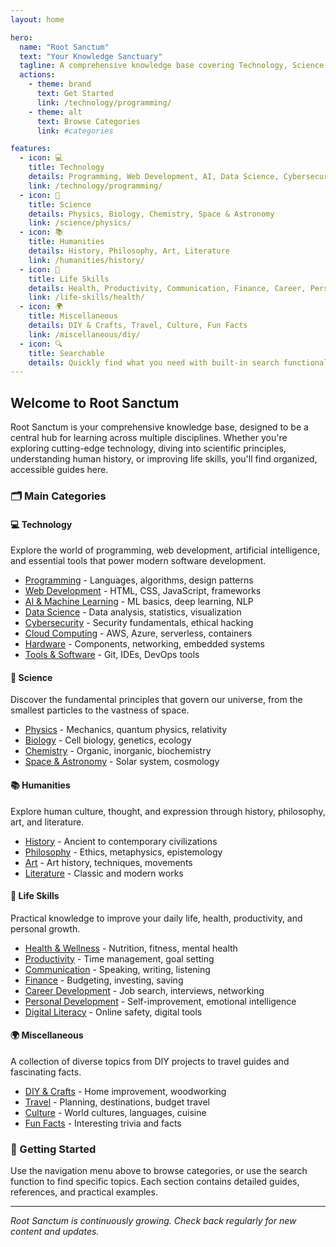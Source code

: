 ```yaml
---
layout: home

hero:
  name: "Root Sanctum"
  text: "Your Knowledge Sanctuary"
  tagline: A comprehensive knowledge base covering Technology, Science, Humanities, Life Skills, and more
  actions:
    - theme: brand
      text: Get Started
      link: /technology/programming/
    - theme: alt
      text: Browse Categories
      link: #categories

features:
  - icon: 💻
    title: Technology
    details: Programming, Web Development, AI, Data Science, Cybersecurity, Cloud, Hardware & Tools
    link: /technology/programming/
  - icon: 🔬
    title: Science
    details: Physics, Biology, Chemistry, Space & Astronomy
    link: /science/physics/
  - icon: 📚
    title: Humanities
    details: History, Philosophy, Art, Literature
    link: /humanities/history/
  - icon: 🎯
    title: Life Skills
    details: Health, Productivity, Communication, Finance, Career, Personal Development & Digital Literacy
    link: /life-skills/health/
  - icon: 🌍
    title: Miscellaneous
    details: DIY & Crafts, Travel, Culture, Fun Facts
    link: /miscellaneous/diy/
  - icon: 🔍
    title: Searchable
    details: Quickly find what you need with built-in search functionality
---
```


## <a id="categories"></a>Welcome to Root Sanctum

Root Sanctum is your comprehensive knowledge base, designed to be a central hub for learning across multiple disciplines. Whether you're exploring cutting-edge technology, diving into scientific principles, understanding human history, or improving life skills, you'll find organized, accessible guides here.

### 🗂️ Main Categories

#### 💻 Technology
Explore the world of programming, web development, artificial intelligence, and essential tools that power modern software development.

- [Programming](/technology/programming/) - Languages, algorithms, design patterns
- [Web Development](/technology/web-dev/) - HTML, CSS, JavaScript, frameworks
- [AI & Machine Learning](/technology/ai/) - ML basics, deep learning, NLP
- [Data Science](/technology/data-science/) - Data analysis, statistics, visualization
- [Cybersecurity](/technology/cybersecurity/) - Security fundamentals, ethical hacking
- [Cloud Computing](/technology/cloud/) - AWS, Azure, serverless, containers
- [Hardware](/technology/hardware/) - Components, networking, embedded systems
- [Tools & Software](/technology/tools/) - Git, IDEs, DevOps tools

#### 🔬 Science
Discover the fundamental principles that govern our universe, from the smallest particles to the vastness of space.

- [Physics](/science/physics/) - Mechanics, quantum physics, relativity
- [Biology](/science/biology/) - Cell biology, genetics, ecology
- [Chemistry](/science/chemistry/) - Organic, inorganic, biochemistry
- [Space & Astronomy](/science/space/) - Solar system, cosmology

#### 📚 Humanities
Explore human culture, thought, and expression through history, philosophy, art, and literature.

- [History](/humanities/history/) - Ancient to contemporary civilizations
- [Philosophy](/humanities/philosophy/) - Ethics, metaphysics, epistemology
- [Art](/humanities/art/) - Art history, techniques, movements
- [Literature](/humanities/literature/) - Classic and modern works

#### 🎯 Life Skills
Practical knowledge to improve your daily life, health, productivity, and personal growth.

- [Health & Wellness](/life-skills/health/) - Nutrition, fitness, mental health
- [Productivity](/life-skills/productivity/) - Time management, goal setting
- [Communication](/life-skills/communication/) - Speaking, writing, listening
- [Finance](/life-skills/finance/) - Budgeting, investing, saving
- [Career Development](/life-skills/career/) - Job search, interviews, networking
- [Personal Development](/life-skills/personal-development/) - Self-improvement, emotional intelligence
- [Digital Literacy](/life-skills/digital-literacy/) - Online safety, digital tools

#### 🌍 Miscellaneous
A collection of diverse topics from DIY projects to travel guides and fascinating facts.

- [DIY & Crafts](/miscellaneous/diy/) - Home improvement, woodworking
- [Travel](/miscellaneous/travel/) - Planning, destinations, budget travel
- [Culture](/miscellaneous/culture/) - World cultures, languages, cuisine
- [Fun Facts](/miscellaneous/fun-facts/) - Interesting trivia and facts

### 🚀 Getting Started

Use the navigation menu above to browse categories, or use the search function to find specific topics. Each section contains detailed guides, references, and practical examples.

---

*Root Sanctum is continuously growing. Check back regularly for new content and updates.*